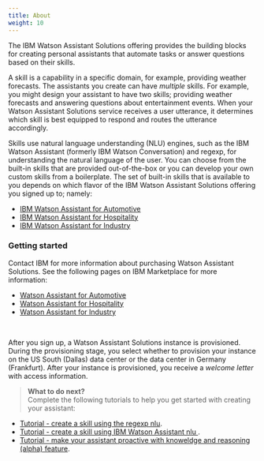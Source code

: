 ```yaml
---
title: About
weight: 10
---
```

The IBM Watson Assistant Solutions offering provides the building blocks for creating personal assistants that automate tasks or answer questions based on their skills.

A skill is a capability in a specific domain, for example, providing weather forecasts. The assistants you create can have *multiple* skills. For example, you might design your assistant to have two skills; providing weather forecasts and answering questions about entertainment events. When your Watson Assistant Solutions service receives a user utterance, it determines which skill is best equipped to respond and routes the utterance accordingly.

Skills use natural language understanding (NLU) engines, such as the IBM Watson Assistant (formerly IBM Watson Conversation) and regexp, for understanding the natural language of the user.  You can choose from the built-in skills that are provided out-of-the-box or you can develop your own custom skills from a boilerplate.  The set of built-in skills that is available to you depends on which flavor of the IBM Watson Assistant Solutions offering you signed up to; namely:
- [IBM Watson Assistant for Automotive]({{site.baseurl}}/flavours/automotive)
- [IBM Watson Assistant for Hospitality]({{site.baseurl}}/flavours/hospitality)
- [IBM Watson Assistant for Industry]({{site.baseurl}}/flavours/industry)


### Getting started
Contact IBM for more information about purchasing Watson Assistant Solutions. See the following pages on IBM Marketplace for more information:
- [Watson Assistant for Automotive](https://www.ibm.com/us-en/marketplace/watson-assistant-for-automotive/purchase#product-header-to)
- [Watson Assistant for Hospitality](https://www.ibm.com/us-en/marketplace/watson-assistant-for-hospitality/purchase#product-header-top)
- [Watson Assistant for Industry](https://www.ibm.com/us-en/marketplace/watson-assistant-for-industry/purchase#product-header-top)
<br>

After you sign up, a Watson Assistant Solutions instance is provisioned.  During the provisioning stage, you select whether to provision your instance on the US South (Dallas) data center or the data center in Germany (Frankfurt). After your instance is provisioned, you receive a _welcome letter_ with access information.

> **What to do next?**<br/>
Complete the following tutorials to help you get started with creating your assistant:
* [Tutorial - create a skill using the  regexp nlu]({{site.baseurl}}/skill/create_custom_skill).
* [Tutorial - create a skill using IBM Watson Assistant nlu ]({{site.baseurl}}/skill/using-wcs).
* [Tutorial - make your assistant proactive with knoweldge and reasoning (alpha) feature]({{site.baseurl}}/knowledge/about-tutorial).
